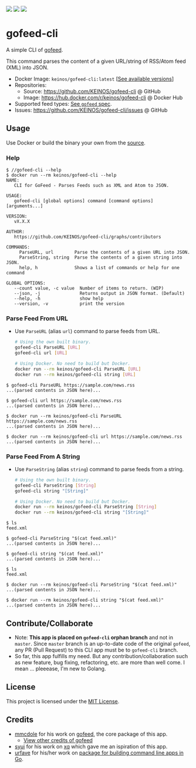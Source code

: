 [![](https://images.microbadger.com/badges/image/keinos/gofeed-cli.svg)](https://microbadger.com/images/keinos/gofeed-cli "View image info on microbadger.com") [![](https://img.shields.io/docker/cloud/automated/keinos/gofeed-cli.svg)](https://hub.docker.com/r/keinos/gofeed-cli "View on Docker Hub") [![](https://img.shields.io/docker/cloud/build/keinos/gofeed-cli.svg)](https://hub.docker.com/r/keinos/gofeed-cli/builds "View builds on Docker Hub")

# gofeed-cli

A simple CLI of [gofeed](https://github.com/mmcdole/gofeed).

This command parses the content of a given URL/string of RSS/Atom feed (XML) into JSON.

- Docker Image: `keinos/gofeed-cli:latest` [[See available versions](https://hub.docker.com/r/keinos/gofeed-cli/tags)]
- Repositories:
  - Source: https://github.com/KEINOS/gofeed-cli @ GitHub
  - Image: https://hub.docker.com/r/keinos/gofeed-cli @ Docker Hub
- Supported feed types: [See `gofeed` spec](https://github.com/mmcdole/gofeed#features).
- Issues: https://github.com/KEINOS/gofeed-cli/issues @ GitHub

## Usage

Use Docker or build the binary your own from the [source](https://github.com/KEINOS/gofeed-cli/tree/gofeed-cli/src).

### Help

```shellsession
$ //gofeed-cli --help
$ docker run --rm keinos/gofeed-cli --help
NAME:
   CLI for GoFeed - Parses Feeds such as XML and Atom to JSON.

USAGE:
   gofeed-cli [global options] command [command options] [arguments...]

VERSION:
   vX.X.X

AUTHOR:
   https://github.com/KEINOS/gofeed-cli/graphs/contributors

COMMANDS:
     ParseURL, url        Parse the contents of a given URL into JSON.
     ParseString, string  Parse the contents of a given string into JSON.
     help, h              Shows a list of commands or help for one command

GLOBAL OPTIONS:
   --count value, -c value  Number of items to return. (WIP)
   --json, -j               Returns output in JSON format. (Default)
   --help, -h               show help
   --version, -v            print the version
```

### Parse Feed From URL

- Use `ParseURL` (alias `url`) command to parse feeds from URL.

    ```bash
    # Using the own built binary.
    gofeed-cli ParseURL [URL]
    gofeed-cli url [URL]
    ```

    ```bash
    # Using Docker. No need to build but Docker.
    docker run --rm keinos/gofeed-cli ParseURL [URL]
    docker run --rm keinos/gofeed-cli string [URL]
    ```

```shellsession
$ gofeed-cli ParseURL https://sample.com/news.rss
...(parsed contents in JSON here)...

$ gofeed-cli url https://sample.com/news.rss
...(parsed contents in JSON here)...
```

```shellsession
$ docker run --rm keinos/gofeed-cli ParseURL https://sample.com/news.rss
...(parsed contents in JSON here)...

$ docker run --rm keinos/gofeed-cli url https://sample.com/news.rss
...(parsed contents in JSON here)...
```

### Parse Feed From A String

- Use `ParseString` (alias `string`) command to parse feeds from a string.

    ```bash
    # Using the own built binary.
    gofeed-cli ParseString [String]
    gofeed-cli string "[String]"
    ```

    ```bash
    # Using Docker. No need to build but Docker.
    docker run --rm keinos/gofeed-cli ParseString [String]
    docker run --rm keinos/gofeed-cli string "[String]"
    ```

```shellsession
$ ls
feed.xml

$ gofeed-cli ParseString "$(cat feed.xml)"
...(parsed contents in JSON here)...

$ gofeed-cli string "$(cat feed.xml)"
...(parsed contents in JSON here)...
```

```shellsession
$ ls
feed.xml

$ docker run --rm keinos/gofeed-cli ParseString "$(cat feed.xml)"
...(parsed contents in JSON here)...

$ docker run --rm keinos/gofeed-cli string "$(cat feed.xml)"
...(parsed contents in JSON here)...
```

## Contribute/Collaborate

- Note: **This app is placed on `gofeed-cli` orphan branch** and not in `master`. Since `master` branch is an up-to-date code of the original `gofeed`, any PR (Pull Request) to this CLI app must be to `gofeed-cli` branch.
- So far, this app fulfills my need. But any contribution/collaboration such as new feature, bug fixing, refactoring, etc. are more than well come. I mean ... pleeease, I'm new to Golang.

## License

This project is licensed under the [MIT License](https://KEINOS.github.io/gofeed-cli/master/LICENSE).

## Credits

* [mmcdole](https://github.com/mmcdole) for his work on [gofeed](https://github.com/mmcdole/gofeed), the core package of this app.
  * [View other credits of gofeed](https://github.com/mmcdole/gofeed#credits)
* [syui](https://github.com/syui) for his work on [xq](https://github.com/syui/xq) which gave me an ispiration of this app.
* [urfave](https://github.com/urfave) for his/her work on [package for building command line apps in Go](https://github.com/urfave/cli).

